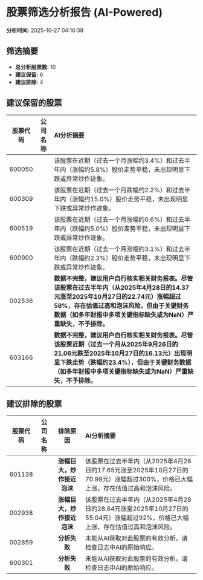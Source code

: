 # 股票筛选分析报告 (AI-Powered)

**分析时间:** 2025-10-27 04:16:38

## 筛选摘要

- **总分析股票数:** 10
- **建议保留:** 6
- **建议排除:** 4

## 建议保留的股票

| 股票代码 | 公司名称 | AI分析摘要 |
|:---:|:---:|:---|
| 600050 |  | 该股票在近期（过去一个月涨幅约3.4%）和过去半年内（涨幅约5.8%）股价走势平稳，未出现明显下跌或异常炒作迹象。 |
| 600309 |  | 该股票在近期（过去一个月跌幅约2.2%）和过去半年内（涨幅约15.0%）股价走势平稳，未出现明显下跌或异常炒作迹象。 |
| 600519 |  | 该股票在近期（过去一个月涨幅约0.6%）和过去半年内（跌幅约5.0%）股价走势平稳，未出现明显下跌或异常炒作迹象。 |
| 600900 |  | 该股票在近期（过去一个月涨幅约3.1%）和过去半年内（跌幅约2.3%）股价走势平稳，未出现明显下跌或异常炒作迹象。 |
| 002536 |  | **数据不完整，建议用户自行核实相关财务报表。尽管该股票在过去半年内（从2025年4月28日的14.37元涨至2025年10月27日的22.74元）涨幅超过58%，存在估值过高和泡沫风险，但由于关键财务数据（如多年财报中多项关键指标缺失或为NaN）严重缺失，不予排除。** |
| 603166 |  | **数据不完整，建议用户自行核实相关财务报表。尽管该股票近期（过去一个月从2025年9月26日的21.06元跌至2025年10月27日的16.13元）出现明显下跌走势（跌幅约23.4%），但由于关键财务数据（如多年财报中多项关键指标缺失或为NaN）严重缺失，不予排除。** |

## 建议排除的股票

| 股票代码 | 公司名称 | 排除原因 | AI分析摘要 |
|:---:|:---:|:---:|:---|
| 601138 |  | **涨幅巨大，炒作接近泡沫** | 该股票在过去半年内（从2025年4月28日的17.65元涨至2025年10月27日的70.99元）涨幅超过300%，价格已大幅上涨，存在估值过高和泡沫风险。 |
| 002938 |  | **涨幅巨大，炒作接近泡沫** | 该股票在过去半年内（从2025年4月28日的28.64元涨至2025年10月27日的55.04元）涨幅超过92%，价格已大幅上涨，存在估值过高和泡沫风险。 |
| 002859 |  | **分析失败** | 未能从AI获取对此股票的有效分析。请检查日志中AI的原始响应。 |
| 600301 |  | **分析失败** | 未能从AI获取对此股票的有效分析。请检查日志中AI的原始响应。 |
